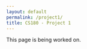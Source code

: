 ```yaml
---
layout: default
permalink: /project1/
title: CS180 - Project 1
---
```

This page is being worked on.


